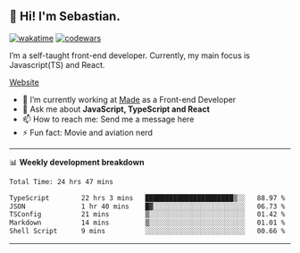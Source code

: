 ## 👋 Hi! I'm Sebastian.

[![wakatime](https://wakatime.com/badge/user/df0036c6-328a-4a39-be9b-e49417ed22a1.svg)](https://wakatime.com/@df0036c6-328a-4a39-be9b-e49417ed22a1)
[![codewars](https://www.codewars.com/users/sebavuye/badges/small)](https://www.codewars.com/users/sebavuye)

I’m a self-taught front-end developer. Currently, my main focus is Javascript(TS) and React.

[Website](https://sebastianvuye.be)

- 🔭 I’m currently working at [Made](https://made.be/) as a Front-end Developer
- 💬 Ask me about **JavaScript, TypeScript and React**
- 📫 How to reach me: Send me a message here
- ⚡ Fun fact: Movie and aviation nerd

-------

📊 **Weekly development breakdown**

<!--START_SECTION:waka-->

```txt
Total Time: 24 hrs 47 mins

TypeScript        22 hrs 3 mins   ██████████████████████▒░░   88.97 %
JSON              1 hr 40 mins    █▓░░░░░░░░░░░░░░░░░░░░░░░   06.73 %
TSConfig          21 mins         ▒░░░░░░░░░░░░░░░░░░░░░░░░   01.42 %
Markdown          14 mins         ▒░░░░░░░░░░░░░░░░░░░░░░░░   01.01 %
Shell Script      9 mins          ░░░░░░░░░░░░░░░░░░░░░░░░░   00.66 %
```

<!--END_SECTION:waka-->
-------

